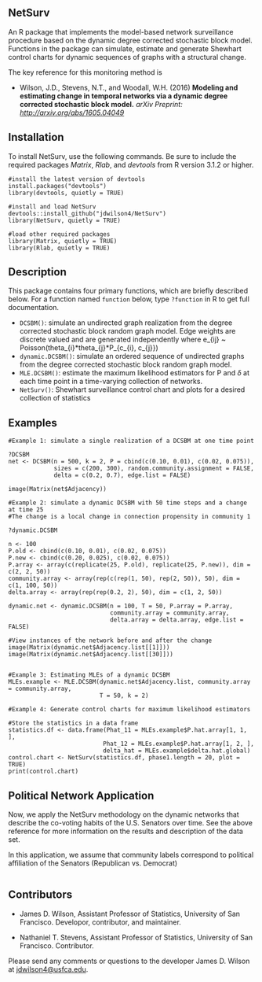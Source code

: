 ## NetSurv
An R package that implements the model-based network surveillance procedure based on the dynamic degree corrected stochastic block model. Functions in the package can simulate, estimate and generate Shewhart control charts for dynamic sequences of graphs with a structural change. 

The key reference for this monitoring method is

- Wilson, J.D., Stevens, N.T., and Woodall, W.H. (2016) **Modeling and estimating change in temporal networks via a dynamic degree corrected stochastic block model.** *arXiv Preprint: http://arxiv.org/abs/1605.04049*

## Installation

To install NetSurv, use the following commands. Be sure to include the required packages *Matrix*, *Rlab*, and *devtools* from R version 3.1.2 or higher.

``` 
#install the latest version of devtools
install.packages("devtools")
library(devtools, quietly = TRUE)

#install and load NetSurv
devtools::install_github("jdwilson4/NetSurv")
library(NetSurv, quietly = TRUE)

#load other required packages
library(Matrix, quietly = TRUE)
library(Rlab, quietly = TRUE)
```

## Description
This package contains four primary functions, which are briefly described below. For a function named ```function``` below, type ```?function``` in R to get full documentation.

- ```DCSBM()```: simulate an undirected graph realization from the degree corrected stochastic block random graph model. Edge weights are discrete valued and are generated independently where e_{ij} ~ Poisson(theta_{i}*theta_{j}*P_{c_{i}, c_{j}})
- ```dynamic.DCSBM()```: simulate an ordered sequence of undirected graphs from the degree corrected stochastic block random graph model.
- ```MLE.DCSBM()```: estimate the maximum likelihood estimators for P and $\delta$ at each time point in a time-varying collection of networks.
- ```NetSurv()```: Shewhart surveillance control chart and plots for a desired collection of statistics

## Examples

```
#Example 1: simulate a single realization of a DCSBM at one time point

?DCSBM
net <- DCSBM(n = 500, k = 2, P = cbind(c(0.10, 0.01), c(0.02, 0.075)),
             sizes = c(200, 300), random.community.assignment = FALSE,
             delta = c(0.2, 0.7), edge.list = FALSE)

image(Matrix(net$Adjacency))

#Example 2: simulate a dynamic DCSBM with 50 time steps and a change at time 25
#The change is a local change in connection propensity in community 1

?dynamic.DCSBM

n <- 100
P.old <- cbind(c(0.10, 0.01), c(0.02, 0.075))
P.new <- cbind(c(0.20, 0.025), c(0.02, 0.075))
P.array <- array(c(replicate(25, P.old), replicate(25, P.new)), dim = c(2, 2, 50))
community.array <- array(rep(c(rep(1, 50), rep(2, 50)), 50), dim = c(1, 100, 50))
delta.array <- array(rep(rep(0.2, 2), 50), dim = c(1, 2, 50))
 
dynamic.net <- dynamic.DCSBM(n = 100, T = 50, P.array = P.array,
                             community.array = community.array,
                             delta.array = delta.array, edge.list = FALSE)
                             
#View instances of the network before and after the change
image(Matrix(dynamic.net$Adjacency.list[[1]]))
image(Matrix(dynamic.net$Adjacency.list[[30]]))


#Example 3: Estimating MLEs of a dynamic DCSBM
MLEs.example <- MLE.DCSBM(dynamic.net$Adjacency.list, community.array = community.array,
                          T = 50, k = 2)
                          
#Example 4: Generate control charts for maximum likelihood estimators

#Store the statistics in a data frame
statistics.df <- data.frame(Phat_11 = MLEs.example$P.hat.array[1, 1, ], 
                           Phat_12 = MLEs.example$P.hat.array[1, 2, ],
                           delta_hat = MLEs.example$delta.hat.global)
control.chart <- NetSurv(statistics.df, phase1.length = 20, plot = TRUE)
print(control.chart)
```

## Political Network Application
Now, we apply the NetSurv methodology on the dynamic networks that describe the co-voting habits of the U.S. Senators over time. See the above reference for more information on the results and description of the data set. 

In this application, we assume that community labels correspond to political affiliation of the Senators (Republican vs. Democrat)

```

```

## Contributors
- James D. Wilson, Assistant Professor of Statistics, University of San Francisco. Developor, contributor, and maintainer. 

- Nathaniel T. Stevens, Assistant Professor of Statistics, University of San Francisco. Contributor. 

Please send any comments or questions to the developer James D. Wilson at jdwilson4@usfca.edu. 